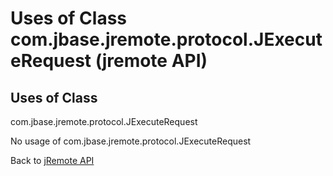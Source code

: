 # Uses of Class com.jbase.jremote.protocol.JExecuteRequest (jremote API)

<PageHeader />

## Uses of Class

com.jbase.jremote.protocol.JExecuteRequest

No usage of com.jbase.jremote.protocol.JExecuteRequest

Back to [jRemote API](./../../README.md)

<PageFooter />
